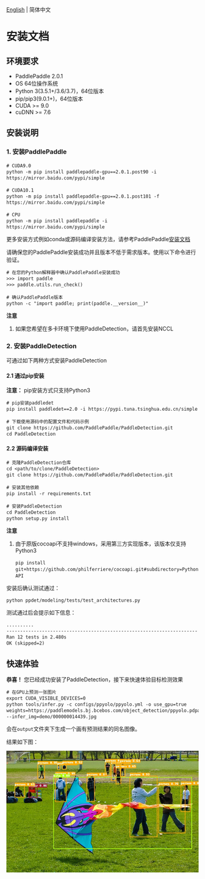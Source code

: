 [English](INSTALL.md) | 简体中文


# 安装文档



## 环境要求

- PaddlePaddle 2.0.1
- OS 64位操作系统
- Python 3(3.5.1+/3.6/3.7)，64位版本
- pip/pip3(9.0.1+)，64位版本
- CUDA >= 9.0
- cuDNN >= 7.6


## 安装说明

### 1. 安装PaddlePaddle

```
# CUDA9.0
python -m pip install paddlepaddle-gpu==2.0.1.post90 -i https://mirror.baidu.com/pypi/simple

# CUDA10.1
python -m pip install paddlepaddle-gpu==2.0.1.post101 -f https://mirror.baidu.com/pypi/simple

# CPU
python -m pip install paddlepaddle -i https://mirror.baidu.com/pypi/simple
```

更多安装方式例如conda或源码编译安装方法，请参考PaddlePaddle[安装文档](https://www.paddlepaddle.org.cn/documentation/docs/zh/install/index_cn.html)

请确保您的PaddlePaddle安装成功并且版本不低于需求版本。使用以下命令进行验证。

```
# 在您的Python解释器中确认PaddlePaddle安装成功
>>> import paddle
>>> paddle.utils.run_check()

# 确认PaddlePaddle版本
python -c "import paddle; print(paddle.__version__)"
```
**注意**
1. 如果您希望在多卡环境下使用PaddleDetection，请首先安装NCCL

### 2. 安装PaddleDetection

可通过如下两种方式安装PaddleDetection

#### 2.1 通过pip安装

**注意：** pip安装方式只支持Python3

```
# pip安装paddledet
pip install paddledet==2.0 -i https://pypi.tuna.tsinghua.edu.cn/simple

# 下载使用源码中的配置文件和代码示例
git clone https://github.com/PaddlePaddle/PaddleDetection.git
cd PaddleDetection
```

#### 2.2 源码编译安装

```
# 克隆PaddleDetection仓库
cd <path/to/clone/PaddleDetection>
git clone https://github.com/PaddlePaddle/PaddleDetection.git

# 安装其他依赖
pip install -r requirements.txt

# 安装PaddleDetection
cd PaddleDetection
python setup.py install
```

**注意**

1. 由于原版cocoapi不支持windows，采用第三方实现版本，该版本仅支持Python3

    ```pip install git+https://github.com/philferriere/cocoapi.git#subdirectory=PythonAPI```


安装后确认测试通过：

```
python ppdet/modeling/tests/test_architectures.py
```

测试通过后会提示如下信息：

```
..........
----------------------------------------------------------------------
Ran 12 tests in 2.480s
OK (skipped=2)
```

## 快速体验

**恭喜！** 您已经成功安装了PaddleDetection，接下来快速体验目标检测效果

```
# 在GPU上预测一张图片
export CUDA_VISIBLE_DEVICES=0
python tools/infer.py -c configs/ppyolo/ppyolo.yml -o use_gpu=true weights=https://paddlemodels.bj.bcebos.com/object_detection/ppyolo.pdparams --infer_img=demo/000000014439.jpg
```

会在`output`文件夹下生成一个画有预测结果的同名图像。

结果如下图：

![](../images/000000014439.jpg)
